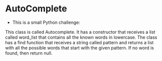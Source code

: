 # AutoComplete

- This is a small Python challenge:

This class is called Autocomplete. It has a constructor that receives a list called word_list that contains all the known words in lowercase. The class has a find function that receives a string called pattern and returns a list with all the possible words that start with the given pattern. If no word is found, then return null.
